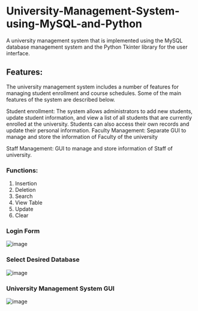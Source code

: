 # University-Management-System-using-MySQL-and-Python
A university management system that is implemented using the MySQL database management system and the Python Tkinter library for the user interface.

## Features:
The university management system includes a number of features for managing student enrollment
and course schedules. Some of the main features of the system are described below.

Student enrollment: The system allows administrators to add new students, update student
information, and view a list of all students that are currently enrolled at the university. Students
can also access their own records and update their personal information.
Faculty Management: Separate GUI to manage and store the information of Faculty of the
university

Staff Management: GUI to manage and store information of Staff of university.
### Functions:
1. Insertion
2. Deletion
3. Search
4. View Table
5. Update
6. Clear

### Login Form
![image](https://github.com/HammadKhan999/University-Management-System-using-MySQL-and-Python/assets/72620483/f65e72bd-415e-4a9f-943f-05c57651185b)
### Select Desired Database
![image](https://github.com/HammadKhan999/University-Management-System-using-MySQL-and-Python/assets/72620483/e071a1b6-461e-4fe0-8b41-a31884b324ab)
### University Management System GUI
![image](https://github.com/HammadKhan999/University-Management-System-using-MySQL-and-Python/assets/72620483/39df23ca-25cc-4827-891d-07e5149742f5)
